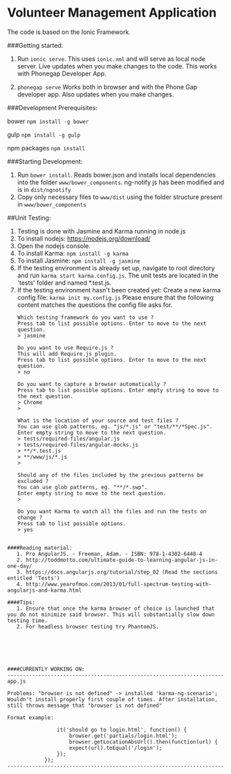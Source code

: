 Volunteer Management Application
==========

The code is based on the Ionic Framework.

###Getting started:

1. Run `ionic serve`. This uses `ionic.xml` and will serve as local node server. Live updates when you make changes to the code. This works with Phonegap Developer App.

2. `phonegap serve`
Works both in browser and with the Phone Gap developer app. Also updates when you make changes.

###Development Prerequisites:

bower `npm install -g bower`

gulp `npm install -g gulp`

npm packages `npm install`

###Starting Development:

1. Run `bower install`. Reads bower.json and installs local dependencies into the folder `www/bower_components`. ng-notify js has been modified and is in `dist/ngnotify`
2. Copy only necessary files to `www/dist` using the folder structure present in `www/bower_components`

##Unit Testing:

1. Testing is done with Jasmine and Karma running in node.js
2. To install nodejs: https://nodejs.org/download/
3. Open the nodejs console.
2. To install Karma: `npm install -g karma`
3. To install Jasmine: `npm install -g jasmine`
4. If the testing environment is already set up, navigate to root directory and run `karma start karma.config.js`. The unit tests are located in the 'tests' folder and named *.test.js.  
5. If the testing environment hasn't been created yet: 
   Create a new karma config file: `karma init my.config.js`
   Please ensure that the following content matches the questions the config file asks for.
    ```
    Which testing framework do you want to use ?
    Press tab to list possible options. Enter to move to the next question.
    > jasmine
    
    Do you want to use Require.js ?
    This will add Require.js plugin.
    Press tab to list possible options. Enter to move to the next question.
    > no
    
    Do you want to capture a browser automatically ?
    Press tab to list possible options. Enter empty string to move to the next question.
    > Chrome
    > 
    
    What is the location of your source and test files ?
    You can use glob patterns, eg. "js/*.js" or "test/**/*Spec.js".
    Enter empty string to move to the next question.
    > tests/required-files/angular.js
    > tests/required-files/angular-mocks.js
    > **/*.test.js
    > **/www/js/*.js 
    >
    
    Should any of the files included by the previous patterns be excluded ?
    You can use glob patterns, eg. "**/*.swp".
    Enter empty string to move to the next question.
    >
    
    Do you want Karma to watch all the files and run the tests on change ?
    Press tab to list possible options.
    > yes
```

####Reading material:
   1. Pro AngularJS. - Freeman, Adam. - ISBN: 978-1-4302-6448-4
   2. http://toddmotto.com/ultimate-guide-to-learning-angular-js-in-one-day/
   3. https://docs.angularjs.org/tutorial/step_02 (Read the sections entitled 'Tests')
   4. http://www.yearofmoo.com/2013/01/full-spectrum-testing-with-angularjs-and-karma.html
   
####Tips:
   1. Ensure that once the karma browser of choice is launched that you do not minimize said browser. This will substantially slow down testing time. 
   2. For headless browser testing try PhantomJS. 






####CURRENTLY WORKING ON:
----------------------------------------------------------------------
app.js

Problems: "browser is not defined" -> installed 'karma-ng-scenario'; Wouldn't install properly first couple of times. After installation, still throws message that "browser is not defined"

Format example:

		        it('should go to login.html', function() {
		            browser.get('partials/login.html');
		            browser.getLocationAbsUrl().then(function(url) {
		            expect(url).toEqual('/login');
		        });
		    });
----------------------------------------------------------------------

